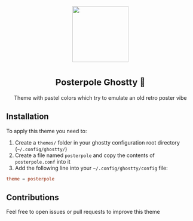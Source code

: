 <div align="center"><img src="https://github.com/user-attachments/assets/5bd3b37f-58ed-4fb8-a7de-3e43ce31812b" width=150, height=150></div>
<h1 align="center" valign="middle" >
  <sup>Posterpole Ghostty 👻</sup> 
</h1>
<p align="center">Theme with pastel colors which try to emulate an old retro poster vibe</p>

## Installation
To apply this theme you need to:
1. Create a `themes/` folder in your ghostty configuration root directory (`~/.config/ghostty/`)
2. Create a file named `posterpole` and copy the contents of `posterpole.conf` into it 
3. Add the following line into your `~/.config/ghostty/config` file:
```conf
theme = posterpole
```

## Contributions
Feel free to open issues or pull requests to improve this theme
